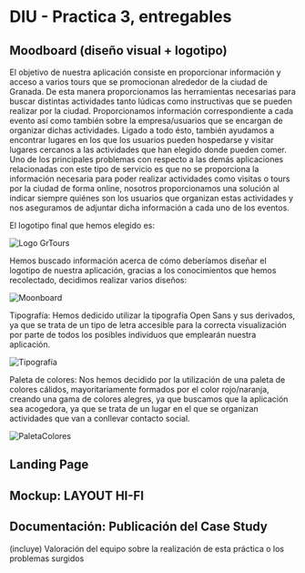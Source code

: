# DIU - Practica 3, entregables

## Moodboard (diseño visual + logotipo)   

El objetivo de nuestra aplicación consiste en proporcionar información y acceso a varios tours que se promocionan alrededor de la ciudad de Granada. De esta manera proporcionamos las herramientas necesarias para buscar distintas actividades tanto lúdicas como instructivas que se pueden realizar por la ciudad. Proporcionamos información correspondiente a cada evento así como también sobre la empresa/usuarios que se encargan de organizar dichas actividades. Ligado a todo ésto, también ayudamos a encontrar lugares en los que los usuarios pueden hospedarse y visitar lugares cercanos a las actividades que han elegido donde pueden comer.
Uno de los principales problemas con respecto a las demás aplicaciones relacionadas con este tipo de servicio es que no se proporciona la información necesaria para poder realizar actividades como visitas o tours por la ciudad de forma online, nosotros proporcionamos una solución al indicar siempre quiénes son los usuarios que organizan estas actividades y nos aseguramos de adjuntar dicha información a cada uno de los eventos.

El logotipo final que hemos elegido es:

![Logo GrTours](https://user-images.githubusercontent.com/40770870/116888453-cbefe580-ac2b-11eb-9f2e-9efa941b6a01.PNG)

Hemos buscado información acerca de cómo deberíamos diseñar el logotipo de nuestra aplicación, gracias a los conocimientos que hemos recolectado, decidimos realizar varios diseños:

![Moonboard](https://user-images.githubusercontent.com/40770870/116888367-ab279000-ac2b-11eb-8c66-8d03022c0d53.PNG)

Tipografía:
Hemos dedicido utilizar la tipografía Open Sans y sus derivados, ya que se trata de un tipo de letra accesible para la correcta visualización por parte de todos los posibles individuos que emplearán nuestra aplicación.

![Tipografía](https://user-images.githubusercontent.com/40770870/116890057-87fde000-ac2d-11eb-9558-41fc3787ab6b.png)


Paleta de colores:
Nos hemos decidido por la utilización de una paleta de colores cálidos, mayoritariamente formados por el color rojo/naranja, creando una gama de colores alegres, ya que buscamos que la aplicación sea acogedora, ya que se trata de un lugar en el que se organizan actividades que van a conllevar contacto social.

![PaletaColores](https://user-images.githubusercontent.com/40770870/116889719-2f2e4780-ac2d-11eb-8a8c-deef4c8adf28.PNG)


## Landing Page


## Mockup: LAYOUT HI-FI


## Documentación: Publicación del Case Study


(incluye) Valoración del equipo sobre la realización de esta práctica o los problemas surgidos
 
